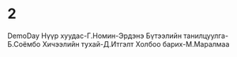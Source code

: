 # 2
DemoDay
Нүүр хуудас-Г.Номин-Эрдэнэ
Бүтээлийн танилцуулга-Б.Соёмбо
Хичээлийн тухай-Д.Итгэлт
Холбоо барих-М.Маралмаа
